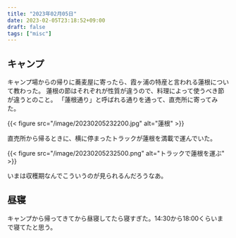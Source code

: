 ```yaml
---
title: "2023年02月05日"
date: 2023-02-05T23:18:52+09:00
draft: false
tags: ["misc"]
---
```


## キャンプ

キャンプ場からの帰りに蕎麦屋に寄ったら、霞ヶ浦の特産と言われる蓮根について教わった。
蓮根の節はそれぞれが性質が違うので、料理によって使うべき節が違うとのこと。
「蓮根通り」と呼ばれる通りを通って、直売所に寄ってみた。

{{< figure src="/image/20230205232200.jpg" alt="蓮根" >}}

直売所から帰るときに、横に停まったトラックが蓮根を満載で運んでいた。

{{< figure src="/image/20230205232500.png" alt="トラックで蓮根を運ぶ" >}}

いまは収穫期なんでこういうのが見られるんだろうなあ。

## 昼寝

キャンプから帰ってきてから昼寝してたら寝すぎた。14:30から18:00くらいまで寝てたと思う。
